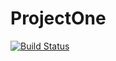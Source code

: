 # ProjectOne
[![Build Status](https://dev.azure.com/vladutbulhac/ProjectOne/_apis/build/status/vladbulhac.ProjectOne?branchName=main)](https://dev.azure.com/vladutbulhac/ProjectOne/_build/latest?definitionId=1&branchName=main)
